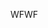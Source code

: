 <span data-ttu-id="a6834-101">WF</span><span class="sxs-lookup"><span data-stu-id="a6834-101">WF</span></span>
